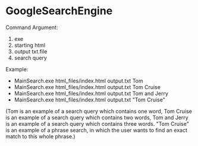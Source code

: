 # GoogleSearchEngine

Command Argument:
1. exe
2. starting html
3. output txt.file
4. search query

Example:
* MainSearch.exe html_files/index.html output.txt Tom
* MainSearch.exe html_files/index.html output.txt Tom Cruise
* MainSearch.exe html_files/index.html output.txt Tom and Jerry
* MainSearch.exe html_files/index.html output.txt "Tom Cruise"

(Tom is an example of a search query which contains one word, Tom Cruise is an example of a search query which contains two words, Tom and Jerry is an example of a search query which contains three words. "Tom Cruise" is an example of a phrase search, in which the user wants to find an exact match to this whole phrase.)

